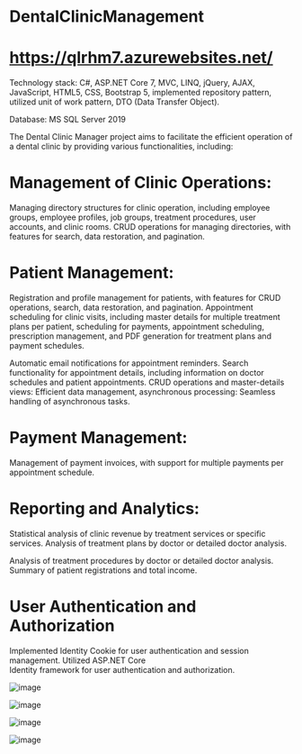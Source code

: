 # DentalClinicManagement
# https://qlrhm7.azurewebsites.net/
Technology stack: C#, ASP.NET Core 7, MVC, LINQ, jQuery, AJAX, JavaScript, HTML5, CSS, Bootstrap 5, implemented repository pattern, utilized unit of work pattern, DTO (Data Transfer Object).

Database: MS SQL Server 2019 	


The Dental Clinic Manager project aims to facilitate the efficient operation of a dental clinic by providing 
various functionalities, including: 

# Management of Clinic Operations: 

Managing directory structures for clinic operation, including employee groups, employee profiles, job groups, 
treatment procedures, user accounts, and clinic rooms. CRUD operations for managing directories, with features 
for search, data restoration, and pagination. 

# Patient Management: 
Registration and profile management for patients, with features for CRUD operations, search, data 
restoration, and pagination. Appointment scheduling for clinic visits, including master details for multiple 
treatment plans per patient, scheduling for payments, appointment scheduling, prescription management, and PDF 
generation for treatment plans and payment schedules.

Automatic email notifications for appointment reminders. 
Search functionality for appointment details, including information on doctor schedules and patient appointments. 
CRUD operations and master-details views: Efficient data management, asynchronous processing: Seamless 
handling of asynchronous tasks.  

# Payment Management:   

Management of payment invoices, with support for multiple payments per appointment schedule. 

# Reporting and Analytics: 
Statistical analysis of clinic revenue by treatment services or specific services. Analysis of treatment plans by 
doctor or detailed doctor analysis.

Analysis of treatment procedures by doctor or detailed doctor analysis. 
Summary of patient registrations and total income. 

# User Authentication and Authorization 
Implemented Identity Cookie for user authentication and session management. Utilized ASP.NET Core     
Identity framework for user authentication and authorization.  

![image](https://github.com/MinhTran7959/DentalClinicManager/assets/128154976/926437f6-d325-4360-94e7-0fea39110e0b)


![image](https://github.com/MinhTran7959/DentalClinicManager/assets/128154976/cdd6b894-6767-4cb2-a779-55fb7b96039e)



![image](https://github.com/MinhTran7959/DentalClinicManager/assets/128154976/4b5b7fd8-e67b-433a-a543-8b2e6913566d)

![image](https://github.com/MinhTran7959/DentalClinicManager/assets/128154976/2152f3dd-d997-4609-b4df-35d48d602052)

